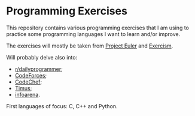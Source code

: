 # Programming Exercises

This repository contains various programming exercises that I am using to
practice some programming languages I want to learn and/or improve.

The exercises will mostly be taken from [Project Euler](https://projecteuler.net/)
and [Exercism](https://exercism.io/).

Will probably delve also into:
- [r/dailyprogrammer](https://www.reddit.com/r/dailyprogrammer/new/);
- [CodeForces](https://codeforces.com/problemset);
- [CodeChef](https://www.codechef.com/problems/school/?itm_medium=navmenu&itm_campaign=problems);
- [Timus](https://acm.timus.ru/problemset.aspx);
- [infoarena](https://infoarena.ro/arhiva).

First languages of focus: C, C++ and Python.
